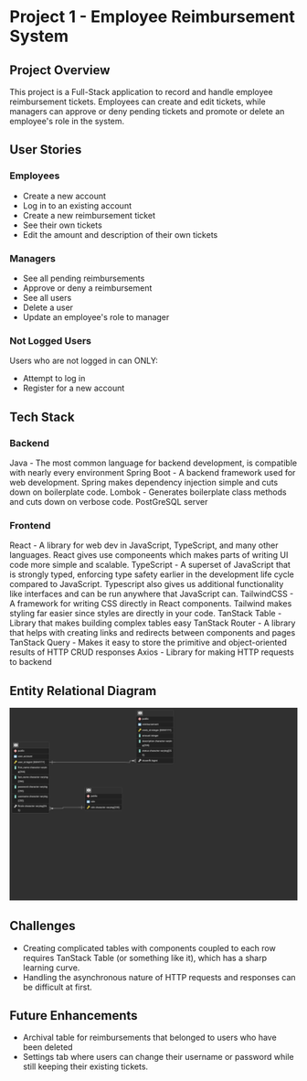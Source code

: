 # Project 1 - Employee Reimbursement System

## Project Overview
This project is a Full-Stack application to record and handle employee reimbursement tickets. Employees can create and edit tickets, while managers can approve or deny pending tickets and promote or delete an employee's role in the system.

## User Stories

### Employees
* Create a new account
* Log in to an existing account
* Create a new reimbursement ticket
* See their own tickets
* Edit the amount and description of their own tickets

### Managers
* See all pending reimbursements
* Approve or deny a reimbursement
* See all users
* Delete a user
* Update an employee's role to manager

### Not Logged Users
Users who are not logged in can ONLY:
* Attempt to log in
* Register for a new account

## Tech Stack

### Backend
Java - The most common language for backend development, is compatible with nearly every environment
Spring Boot - A backend framework used for web development. Spring makes dependency injection simple and cuts down on boilerplate code.
Lombok - Generates boilerplate class methods and cuts down on verbose code.
PostGreSQL server

### Frontend

React - A library for web dev in JavaScript, TypeScript, and many other languages. React gives use componeents which makes parts of writing UI code more simple and scalable.
TypeScript - A superset of JavaScript that is strongly typed, enforcing type safety earlier in the development life cycle compared to JavaScript. Typescript also gives us additional functionality like interfaces and can be run anywhere that JavaScript can.
TailwindCSS - A framework for writing CSS directly in React components. Tailwind makes styling far easier since styles are directly in your code.
TanStack Table - Library that makes building complex tables easy
TanStack Router - A library that helps with creating links and redirects between components and pages
TanStack Query - Makes it easy to store the primitive and object-oriented results of HTTP CRUD responses
Axios - Library for making HTTP requests to backend


## Entity Relational Diagram
<img src="Project1_erd.png">

## Challenges
* Creating complicated tables with components coupled to each row requires TanStack Table (or something like it), which has a sharp learning curve.
* Handling the asynchronous nature of HTTP requests and responses can be difficult at first.

## Future Enhancements
* Archival table for reimbursements that belonged to users who have been deleted
* Settings tab where users can change their username or password while still keeping their existing tickets.
